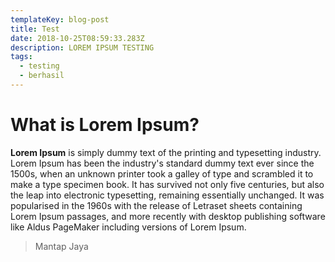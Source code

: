 ```yaml
---
templateKey: blog-post
title: Test
date: 2018-10-25T08:59:33.283Z
description: LOREM IPSUM TESTING
tags:
  - testing
  - berhasil
---
```

# **What is Lorem Ipsum?**

**Lorem Ipsum** is simply dummy text of the printing and typesetting industry. Lorem Ipsum has been the industry's standard dummy text ever since the 1500s, when an unknown printer took a galley of type and scrambled it to make a type specimen book. It has survived not only five centuries, but also the leap into electronic typesetting, remaining essentially unchanged. It was popularised in the 1960s with the release of Letraset sheets containing Lorem Ipsum passages, and more recently with desktop publishing software like Aldus PageMaker including versions of Lorem Ipsum.



> Mantap Jaya
